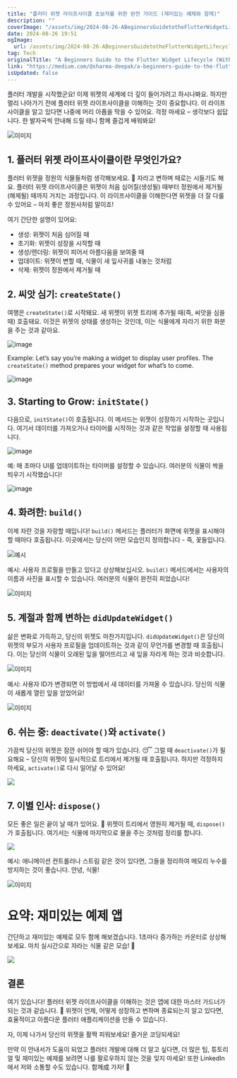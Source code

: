 ```yaml
---
title: "플러터 위젯 라이프사이클 초보자를 위한 완전 가이드 (재미있는 예제와 함께)"
description: ""
coverImage: "/assets/img/2024-08-26-ABeginnersGuidetotheFlutterWidgetLifecycleWithFunExamples_0.png"
date: 2024-08-26 19:51
ogImage: 
  url: /assets/img/2024-08-26-ABeginnersGuidetotheFlutterWidgetLifecycleWithFunExamples_0.png
tag: Tech
originalTitle: "A Beginners Guide to the Flutter Widget Lifecycle (With Fun Examples)"
link: "https://medium.com/@sharma-deepak/a-beginners-guide-to-the-flutter-widget-lifecycle-with-fun-examples-abc1938cea85"
isUpdated: false
---
```



플러터 개발을 시작했군요! 이제 위젯의 세계에 더 깊이 들어가려고 하시나봐요. 하지만 멀리 나아가기 전에 플러터 위젯 라이프사이클을 이해하는 것이 중요합니다. 이 라이프사이클을 알고 있다면 나중에 머리 아픔을 막을 수 있어요. 걱정 마세요 – 생각보다 쉽답니다. 한 발자국씩 안내해 드릴 테니 함께 즐겁게 배워봐요!

![이미지](/assets/img/2024-08-26-ABeginnersGuidetotheFlutterWidgetLifecycleWithFunExamples_0.png)

## 1. 플러터 위젯 라이프사이클이란 무엇인가요?

플러터 위젯을 정원의 식물들처럼 생각해보세요. 🌱 자라고 변하며 때로는 시들기도 해요. 플러터 위젯 라이프사이클은 위젯이 처음 심어질(생성될) 때부터 정원에서 제거될(해제될) 때까지 거치는 과정입니다. 이 라이프사이클을 이해한다면 위젯을 더 잘 다룰 수 있어요 – 마치 좋은 정원사처럼 말이죠!

<div class="content-ad"></div>

여기 간단한 설명이 있어요:

- 생성: 위젯이 처음 심어질 때
- 초기화: 위젯이 성장을 시작할 때
- 생성/렌더링: 위젯이 피어서 아름다움을 보여줄 때
- 업데이트: 위젯이 변할 때, 식물이 새 잎사귀를 내놓는 것처럼
- 삭제: 위젯이 정원에서 제거될 때

## 2. 씨앗 심기: `createState()`

여행은 `createState()`로 시작돼요. 새 위젯이 위젯 트리에 추가될 때(즉, 씨앗을 심을 때) 호출돼요. 이것은 위젯의 상태를 생성하는 것인데, 이는 식물에게 자라기 위한 화분을 주는 것과 같아요.

<div class="content-ad"></div>


![image](/assets/img/2024-08-26-ABeginnersGuidetotheFlutterWidgetLifecycleWithFunExamples_1.png)

Example: Let’s say you’re making a widget to display user profiles. The `createState()` method prepares your widget for what’s to come.

![image](/assets/img/2024-08-26-ABeginnersGuidetotheFlutterWidgetLifecycleWithFunExamples_2.png)

## 3. Starting to Grow: `initState()`


<div class="content-ad"></div>

다음으로, `initState()`이 호출됩니다. 이 메서드는 위젯이 성장하기 시작하는 곳입니다. 여기서 데이터를 가져오거나 타이머를 시작하는 것과 같은 작업을 설정할 때 사용됩니다.

![image](/assets/img/2024-08-26-ABeginnersGuidetotheFlutterWidgetLifecycleWithFunExamples_3.png)

예: 매 초마다 UI를 업데이트하는 타이머를 설정할 수 있습니다. 여러분의 식물이 싹을 틔우기 시작했습니다!

![image](/assets/img/2024-08-26-ABeginnersGuidetotheFlutterWidgetLifecycleWithFunExamples_4.png)

<div class="content-ad"></div>

## 4. 화려한: `build()`

이제 자란 것을 자랑할 때입니다! `build()` 메서드는 플러터가 화면에 위젯을 표시해야 할 때마다 호출됩니다. 이곳에서는 당신이 어떤 모습인지 정의합니다 - 즉, 꽃들입니다.

![예시](/assets/img/2024-08-26-ABeginnersGuidetotheFlutterWidgetLifecycleWithFunExamples_5.png)

예시: 사용자 프로필을 만들고 있다고 상상해보십시오. `build()` 메서드에서는 사용자의 이름과 사진을 표시할 수 있습니다. 여러분의 식물이 완전히 피었습니다!

<div class="content-ad"></div>

![이미지](/assets/img/2024-08-26-ABeginnersGuidetotheFlutterWidgetLifecycleWithFunExamples_6.png)

## 5. 계절과 함께 변하는 `didUpdateWidget()`

삶은 변화로 가득하고, 당신의 위젯도 마찬가지입니다. `didUpdateWidget()`은 당신의 위젯의 부모가 사용자 프로필을 업데이트하는 것과 같이 무언가를 변경할 때 호출됩니다. 이는 당신의 식물이 오래된 잎을 떨어뜨리고 새 잎을 자라게 하는 것과 비슷합니다.

![이미지](/assets/img/2024-08-26-ABeginnersGuidetotheFlutterWidgetLifecycleWithFunExamples_7.png)

<div class="content-ad"></div>

예시: 사용자 ID가 변경되면 이 방법에서 새 데이터를 가져올 수 있습니다. 당신의 식물이 새롭게 열린 잎을 얻었어요!

![이미지](/assets/img/2024-08-26-ABeginnersGuidetotheFlutterWidgetLifecycleWithFunExamples_8.png)

## 6. 쉬는 중: `deactivate()`와 `activate()`

가끔씩 당신의 위젯은 잠깐 쉬어야 할 때가 있습니다. 😴 그럴 때 `deactivate()`가 필요해요 – 당신의 위젯이 일시적으로 트리에서 제거될 때 호출됩니다. 하지만 걱정하지 마세요, `activate()`로 다시 일어날 수 있어요!

<div class="content-ad"></div>

<img src="/assets/img/2024-08-26-ABeginnersGuidetotheFlutterWidgetLifecycleWithFunExamples_9.png" />

## 7. 이별 인사: `dispose()`

모든 좋은 일은 끝이 날 때가 있어요. 🌻 위젯이 트리에서 영원히 제거될 때, `dispose()`가 호출됩니다. 여기서는 식물에 마지막으로 물을 주는 것처럼 정리를 합니다.

<img src="/assets/img/2024-08-26-ABeginnersGuidetotheFlutterWidgetLifecycleWithFunExamples_10.png" />

<div class="content-ad"></div>

예시: 애니메이션 컨트롤러나 스트림 같은 것이 있다면, 그들을 정리하여 메모리 누수를 방지하는 것이 좋습니다. 안녕, 식물!

![이미지](/assets/img/2024-08-26-ABeginnersGuidetotheFlutterWidgetLifecycleWithFunExamples_11.png)

# 요약: 재미있는 예제 앱

간단하고 재미있는 예제로 모두 함께 해보겠습니다. 1초마다 증가하는 카운터로 상상해보세요. 마치 실시간으로 자라는 식물 같은 모습! 🌱

<div class="content-ad"></div>

<img src="/assets/img/2024-08-26-ABeginnersGuidetotheFlutterWidgetLifecycleWithFunExamples_12.png" />

## 결론

여기 있습니다! 플러터 위젯 라이프사이클을 이해하는 것은 앱에 대한 마스터 가드너가 되는 것과 같습니다. 🌷 위젯이 언제, 어떻게 성장하고 변하며 종료되는지 알고 있다면, 효율적이고 아름다운 플러터 애플리케이션을 만들 수 있습니다.

자, 이제 나가서 당신의 위젯을 활짝 피워보세요! 즐거운 코딩되세요!

<div class="content-ad"></div>

만약 이 안내서가 도움이 되었고 플러터 개발에 대해 더 알고 싶다면, 더 많은 팁, 튜토리얼 및 재미있는 예제를 보려면 나를 팔로우하지 않는 것을 잊지 마세요! 또한 LinkedIn에서 저와 소통할 수도 있습니다. 함께成 가자! 🌱
